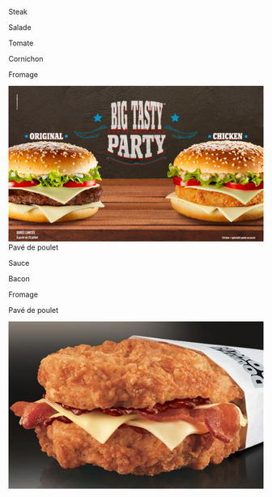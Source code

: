 Steak

Salade

Tomate

Cornichon

Fromage

![Burger](./BigTasty-25Juillet-McDonalds.jpg)
Pavé de poulet

Sauce

Bacon

Fromage

Pavé de poulet

![Burger](./kfc-double-down-poulet-frit.jpg)